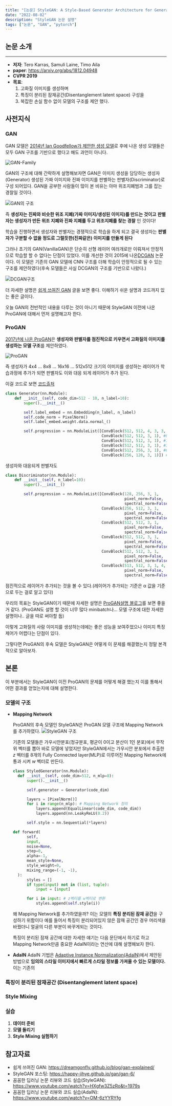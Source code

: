 ```yaml
---
title: "[논문] StyleGAN: A Style-Based Generator Architecture for Generative Adversarial Networks"
date: "2022-08-02"
description: "StyleGAN 논문 설명"
tags: ["논문", "GAN", "pytorch"]
---
```


## 논문 소개

---

- **저자**: Tero Karras, Samuli Laine, Timo Aila
- **paper**: https://arxiv.org/abs/1812.04948
- **CVPR 2019**
- **목표**:
  1. 고화질 이미지를 생성하며
  2. 특징이 분리된 잠재공간(Disentanglement latent space) 구성을
  3. 복잡한 손실 함수 없이 모델의 구조를 제안 했다.

## 사전지식

### GAN

GAN 모델은 [2014년 Ian Goodfellow가 제안한 생성 모델](!https://arxiv.org/abs/1406.2661)로 후에 나온 생성 모델들은 모두 GAN 구조를 기반으로 했다고 해도 과언이 아니다.

![GAN-Family](../../../src/images/StyleGAN/fig1_GAN-family.png)

GAN의 구조에 대해 간략하게 설명해보자면 GAN은 이미지 생성을 담당하는 생성자(Generator) 생성된 가짜 이미지와 진짜 이미지를 판별하는 판별자(Discriminator)로 구성 되어있다. GAN을 공부한 사람들이 많이 본 비유는 아마 위조지폐범과 그를 잡는 경찰일 것이다.

![GAN의 구조](../../../src/images/StyleGAN/fig2_GAN_structure.png)

즉 **생성자는 진짜와 비슷한 위조 지폐(가짜 이미지/생성된 이미지)를 만드는 것이고** **판별자는 생성자가 만든 위조 지폐와 진짜 지폐를 두고 위조지폐를 찾는 경찰** 인 것이다!

학습을 진행하면서 생성자와 판별자는 경쟁적으로 학습을 하게 되고 결국 생성자는 **판별자가 구분할 수 없을 정도로 그럴듯한(진짜같은) 이미지를 만들게 된다**

그러나 초기의 GAN(VanillaGAN)은 단순히 선형 레이어 여러개로만 이뤄져서 안정적으로 학습할 할 수 없다는 단점이 있었다. 이를 개선한 것이 2015에 나온[DCGAN](https://arxiv.org/abs/1511.06434) 논문이다. 이 모델은 기존의 GAN 모델에 CNN 구조를 더해 학습이 안정적으로 될 수 있는 구조를 제안하였다(후속 모델들은 사실 DCGAN의 구조를 기반으로 나왔다.)

![DCGAN구조](../../../src/images/StyleGAN/fig3_DCGAN.png)

더 자세한 설명은 [쉽게 쓰여진 GAN](https://dreamgonfly.github.io/blog/gan-explained/) 글을 보면 좋다. 이해하기 쉬운 설명과 코드까지 있는 좋은 글이다.

오늘 GAN의 전반적인 내용을 다루는 것이 아니기 때문에 StyleGAN 이전에 나온 ProGAN에 대해서 먼저 설명해고자 한다.

### ProGAN

[2017년에 나온 ProGAN](https://arxiv.org/abs/1710.10196)은 **생성자와 판별자를 점진적으로 키우면서 고화질의 이미지를 생성하는 모델 구조**를 제안하였다.

![ProGAN](../../../src/images/StyleGAN/fig4_ProGAN.PNG)

즉 생성자가 4x4 ... 8x8 ... 16x16 ... 512x512 크기의 이미지를 생성하는 레이어가 학습과정에 추가가 되면 판별자도 이와 대응 되게 레이어가 추가 된다.

이걸 코드로 보면 [코드출처](https://github.com/rosinality/progressive-gan-pytorch/blob/master/model.py)

```python
class Generator(nn.Module):
    def __init__(self, code_dim=512 - 10, n_label=10):
        super().__init__()

        self.label_embed = nn.Embedding(n_label, n_label)
        self.code_norm = PixelNorm()
        self.label_embed.weight.data.normal_()

        self.progression = nn.ModuleList([ConvBlock(512, 512, 4, 3, 3, 1), #4x4
                                          ConvBlock(512, 512, 3, 1), #8x8
                                          ConvBlock(512, 512, 3, 1), #16x16
                                          ConvBlock(512, 512, 3, 1), #32x32
                                          ConvBlock(512, 256, 3, 1), #64x64
                                          ConvBlock(256, 128, 3, 1)]) #128x128
```

생성자와 대응되게 판별자도

```python
class Discriminator(nn.Module):
    def __init__(self, n_label=10):
        super().__init__()

        self.progression = nn.ModuleList([ConvBlock(128, 256, 3, 1,
                                                    pixel_norm=False,
                                                    spectral_norm=False), # 4x4
                                          ConvBlock(256, 512, 3, 1,
                                                    pixel_norm=False,
                                                    spectral_norm=False), # 8x8
                                          ConvBlock(512, 512, 3, 1,
                                                    pixel_norm=False,
                                                    spectral_norm=False), # 16x16
                                          ConvBlock(512, 512, 3, 1,
                                                    pixel_norm=False,
                                                    spectral_norm=False), # 32x32
                                          ConvBlock(512, 512, 3, 1,
                                                    pixel_norm=False,
                                                    spectral_norm=False), # 64x64
                                          ConvBlock(513, 512, 3, 1, 4, 0,
                                                    pixel_norm=False,
                                                    spectral_norm=False)]) # 128x128
```

점진적으로 레이어가 추가되는 것을 볼 수 있다.(레이어가 추가되는 기준은 α 값을 기준으로 두는 걸로 알고 있다)

우리의 목표는 StyleGAN이기 때문에 자세한 설명은 [ProGAN설명 블로그](https://towardsdatascience.com/progan-how-nvidia-generated-images-of-unprecedented-quality-51c98ec2cbd2)를 보면 좋을거 같다. (ProGAN도 설명 할 것이 너무 많다 minibatch나... 모델 구조에 대한 자세한 설명이나.. 글을 따로 써야할 둡)

이렇게 고화질의 사람 이미지를 생성하는데에는 좋은 성능을 보여주었으나 이미지 특징 제어가 어렵다는 단점이 있다.

그렇다면 ProGAN의 후속 모델은 StyleGAN은 어떻게 이 문제를 해결했는지 정말 본격적으로 알아보자.

## 본론

이 부분에서는 StyleGAN이 이전 ProGAN의 문제를 어떻게 해결 했는지 이를 통해서 어떤 결과를 얻었는지에 대해 설명한다.

### 모델의 구조

- **Mapping Network**

  ProGAN의 후속 모델인 StyleGAN은 ProGAN 모델 구조에 Mapping Network를 추가하였다.
  ![StyleGAN 구조](../../../src/images/StyleGAN/fig5_StyleGAN_structure.PNG)

  기존의 모델들은 가우시안분포(정규분포, 평균이 0이고 분산이 1인 분포)에서 무작위 벡터를 뽑아 바로 모델에 넣었지만 StyleGAN에서는 가우시안 분포에서 추출한 $z$ 벡터를 8개의 Fully Connected layer(MLP)로 이루어진 Mapping Network에 통과 시켜 $w$ 벡터로 만든다.

  ```python
  class StyledGenerator(nn.Module):
    def __init__(self, code_dim=512, n_mlp=8):
        super().__init__()

        self.generator = Generator(code_dim)

        layers = [PixelNorm()]
        for i in range(n_mlp): # Mapping Network 정의
            layers.append(EqualLinear(code_dim, code_dim))
            layers.append(nn.LeakyReLU(0.2))

        self.style = nn.Sequential(*layers)
  ```

  ```python
  def forward(
        self,
        input,
        noise=None,
        step=0,
        alpha=-1,
        mean_style=None,
        style_weight=0,
        mixing_range=(-1, -1),
    ):
        styles = []
        if type(input) not in (list, tuple):
            input = [input]

        for i in input: # z벡터를 w벡터로 변환
            styles.append(self.style(i))
  ```

  왜 Mapping Network를 추가하였을까? 이는 모델의 **특징 분리된 잠재 공간**을 구성하기 위함이다 예를 들어서 특징이 분리되어있지 않은 잠재 공간인 경우 머리색을 바꿨더니 얼굴의 다른 부분이 바꾸게되는 것이다.

  특징이 분리된 잠재 공간에 대한 자세한 얘기는 다음 문단에서 하기로 하고 Mapping Network만큼 중요한 AdalN이라는 연산에 대해 설명해보자 한다.

- **AdalN**
  AdalN 기법은 [Adaptive Instance Normalization(AdalN)](https://arxiv.org/abs/1703.06868v2)에서 제안된 방법으로 **임의의 스타일 이미지에서 빠르게 스타일 정보를 가져올 수 있는 모델이다.** 이는 기존의

### 특징이 분리된 잠재공간 (Disentanglement latent space)

### Style Mixing

### 실습

1. **데이터 준비**
2. **모델 돌리기**
3. **Style Mixing 실험하기**

## 참고자료

- 쉽게 쓰여진 GAN: https://dreamgonfly.github.io/blog/gan-explained/
- StyleGAN 포스팅: https://happy-jihye.github.io/gan/gan-6/
- 꼼꼼한 딥러닝 논문 리뷰와 코드 실습(StyleGAN): https://www.youtube.com/watch?v=HXgfw3Z5zRo&t=1979s
- 꼼꼼한 딥러닝 논문 리뷰와 코드 실습(AdalN): https://www.youtube.com/watch?v=OM-6zYYRYfg
